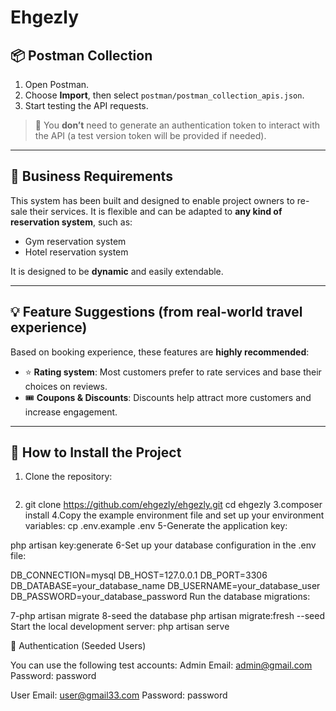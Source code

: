 # Ehgezly

## 📦 Postman Collection

1. Open Postman.
2. Choose **Import**, then select `postman/postman_collection_apis.json`.
3. Start testing the API requests.

> 🔐 You **don’t** need to generate an authentication token to interact with the API (a test version token will be provided if needed).

---

## 📌 Business Requirements

This system has been built and designed to enable project owners to re-sale their services. It is flexible and can be adapted to **any kind of reservation system**, such as:
- Gym reservation system
- Hotel reservation system

It is designed to be **dynamic** and easily extendable.

---

## 💡 Feature Suggestions (from real-world travel experience)

Based on booking experience, these features are **highly recommended**:

- ⭐ **Rating system**: Most customers prefer to rate services and base their choices on reviews.
- 🎟️ **Coupons & Discounts**: Discounts help attract more customers and increase engagement.

---

## 🚀 How to Install the Project

1. Clone the repository:
   ```bash
 2.  git clone https://github.com/ehgezly/ehgezly.git
   cd ehgezly
3.composer install
4.Copy the example environment file and set up your environment variables:
cp .env.example .env
5-Generate the application key:

php artisan key:generate
6-Set up your database configuration in the .env file:

DB_CONNECTION=mysql
DB_HOST=127.0.0.1
DB_PORT=3306
DB_DATABASE=your_database_name
DB_USERNAME=your_database_user
DB_PASSWORD=your_database_password
Run the database migrations:

7-php artisan migrate
8-seed the database
php artisan migrate:fresh --seed
Start the local development server:
php artisan serve

🔐 Authentication (Seeded Users)

You can use the following test accounts:
Admin
Email: admin@gmail.com
Password: password

User
Email: user@gmail33.com
Password: password
